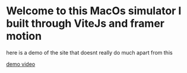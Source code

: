 # Welcome to this MacOs simulator I built through ViteJs and framer motion

here is a demo of the site that doesnt really do much apart from this

[demo video](<public/docs/opening screen.mov>)
